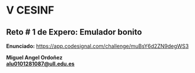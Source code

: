 # V CESINF  
  
## Reto # 1 de Expero: Emulador bonito  
  
**Enunciado:** https://app.codesignal.com/challenge/muBsY6d2ZN9degWS3  
  
**Miguel Angel Ordoñez**  
**alu0101281087@ull.edu.es**  
